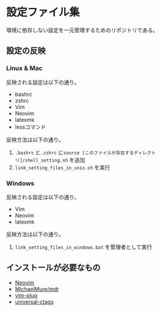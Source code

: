 # 設定ファイル集

環境に依存しない設定を一元管理するためのリポジトリである。

## 設定の反映

### Linux & Mac

反映される設定は以下の通り。
- bashrc
- zshrc
- Vim
- Neovim
- latexmk
- lessコマンド

反映方法は以下の通り。
1. `.bashrc` と`.zshrc` に`source [このファイルが存在するディレクトリ]/shell_setting.sh` を追加
1. `link_setting_files_in_unix.sh` を実行

### Windows

反映される設定は以下の通り。
- Vim
- Neovim
- latexmk

反映方法は以下の通り。
1. `link_setting_files_in_windows.bat` を管理者として実行

## インストールが必要なもの
- [Neovim](https://neovim.io)
- [MichaelMure/mdr](https://github.com/MichaelMure/mdr)
- [vim-plug](https://github.com/junegunn/vim-plug)
- [universal-ctags](https://github.com/universal-ctags/ctags)
